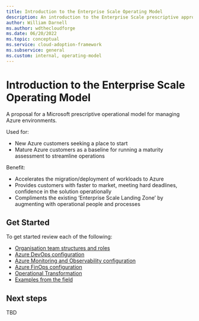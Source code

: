 ```yaml
---
title: Introduction to the Enterprise Scale Operating Model
description: An introduction to the Enterprise Scale prescriptive approach to an Azure cloud operating model.
author: William Darnell
ms.author: wdthecloudforge
ms.date: 06/20/2022
ms.topic: conceptual
ms.service: cloud-adoption-framework
ms.subservice: general
ms.custom: internal, operating-model
---
```


# Introduction to the Enterprise Scale Operating Model

A proposal for a Microsoft prescriptive operational model for managing Azure environments.

Used for:

- New Azure customers seeking a place to start
- Mature Azure customers as a baseline for running a maturity assessment to streamline operations

Benefit:

- Accelerates the migration/deployment of workloads to Azure
- Provides customers with faster to market, meeting hard deadlines, confidence in the solution operationally
- Compliments the existing ‘Enterprise Scale Landing Zone’ by augmenting with operational people and processes


## Get Started

To get started review each of the following:

- [Organisation team structures and roles](./structures-and-roles.html)
- [Azure DevOps configuration](./devops.html)
- [Azure Monitoring and Observability configuration](./monitoring.html)
- [Azure FinOps configuration](./finops.html)
- [Operational Transformation](./transformation.html)
- [Examples from the field](./examples.html)

## Next steps

TBD
